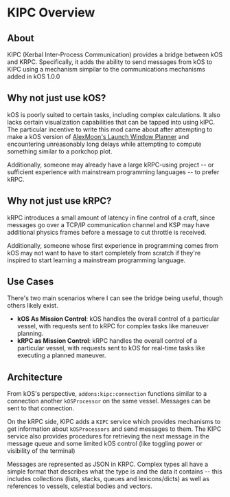﻿# KIPC Overview

## About

KIPC (Kerbal Inter-Process Communication) provides a bridge between kOS and KRPC.  Specifically, it adds the ability
to send messages from kOS to KIPC using a mechanism simpilar to the communications mechanisms added in kOS 1.0.0

## Why not just use kOS?

kOS is poorly suited to certain tasks, including complex calculations.  It also lacks certain visualization
capabilities that can be tapped into using kIPC.  The particular incentive to write this mod came about after
attempting to make a kOS version of [AlexMoon's Launch Window Planner](http://alexmoon.github.io/ksp/) and
encountering unreasonably long delays while attempting to compute something similar to a porkchop plot.

Additionally, someone may already have a large kRPC-using project -- or sufficient experience with mainstream
programming languages -- to prefer kRPC.

## Why not just use kRPC?

kRPC introduces a small amount of latency in fine control of a craft, since messages go over a TCP/IP communication
channel and KSP may have additional physics frames before a message to cut throttle is received.

Additionally, someone whose first experience in programming comes from kOS may not want to have to start completely 
from scratch if they're inspired to start learning a mainstream programming language.

## Use Cases

There's two main scenarios where I can see the bridge being useful, though others likely exist.

 * **kOS As Mission Control**: kOS handles the overall control of a particular vessel, with requests sent to kRPC for
   complex tasks like maneuver planning.
 * **kRPC as Mission Control**: kRPC handles the overall control of a particular vessel, with requests sent to kOS for
   real-time tasks like executing a planned maneuver.
   
## Architecture

From kOS's perspective, `addons:kipc:connection` functions similar to a connection another `kOSProcessor` on the 
same vessel.  Messages can be sent to that connection.

On the kRPC side, KIPC adds a `KIPC` service which provides mechanisms to get information about `kOSProcessors`
and send messages to them.  The KIPC service also provides procedures for retrieving the next message in the message
queue and some limited kOS control (like toggling power or visibility of the terminal)

Messages are represented as JSON in KRPC.  Complex types all have a simple format that describes what the type is and
the data it contains -- this includes collections (lists, stacks, queues and lexicons/dicts) as well as references to
vessels, celestial bodies and vectors.